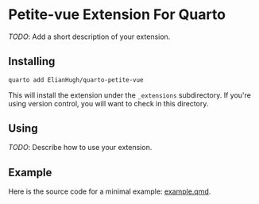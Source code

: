 # Petite-vue Extension For Quarto

_TODO_: Add a short description of your extension.

## Installing

```bash
quarto add ElianHugh/quarto-petite-vue
```

This will install the extension under the `_extensions` subdirectory.
If you're using version control, you will want to check in this directory.

## Using

_TODO_: Describe how to use your extension.

## Example

Here is the source code for a minimal example: [example.qmd](example.qmd).
